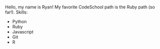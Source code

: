 Hello, my name is Ryan!
My favorite CodeSchool path is the Ruby path (so far!).
Skills:
* Python
* Ruby
* Javascript
* Git
* R